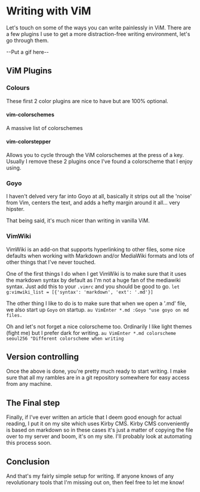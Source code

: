 # Writing with ViM

Let's touch on some of the ways you can write painlessly in ViM.
There are a few plugins I use to get a more distraction-free writing environment, let's go through them.


--Put a gif here--

## ViM Plugins

### Colours

These first 2 color plugins are nice to have but are 100% optional.

#### vim-colorschemes

A massive list of colorschemes

#### vim-colorstepper

Allows you to cycle through the ViM colorschemes at the press of a key.
Usually I remove these 2 plugins once I've found a colorscheme that I enjoy using.

### Goyo

I haven't delved very far into Goyo at all, basically it strips out all the 'noise' from Vim,
centers the text, and adds a hefty margin around it all... very hipster.

That being said, it's much nicer than writing in vanilla ViM.

### VimWiki

VimWiki is an add-on that supports hyperlinking to other files,
some nice defaults when working with Markdown and/or MediaWiki formats and lots of other things that I've never touched.

One of the first things I do when I get VimWiki is to make sure that it uses the markdown syntax by default as I'm not a huge fan of the mediawiki syntax.
Just add this to your `.vimrc` and you should be good to go.
`let g:vimwiki_list = [{'syntax': 'markdown', 'ext': '.md'}]`

The other thing I like to do is to make sure that when we open a '.md' file, we also start up `Goyo` on startup.
`au VimEnter *.md :Goyo "use goyo on md files.`

Oh and let's not forget a nice colorscheme too. Ordinarily I like light themes (fight me) but I prefer dark for writing.
`au VimEnter *.md colorscheme seoul256 "Different colorscheme when writing`

## Version controlling

Once the above is done, you're pretty much ready to start writing.
I make sure that all my rambles are in a git repository somewhere for easy access from any machine.

## The Final step

Finally, if I've ever written an article that I deem good enough for actual reading,
I put it on my site which uses Kirby CMS.
Kirby CMS conveniently is based on markdown so in these cases it's just a matter of copying the file over to my server and boom,
it's on my site. I'll probably look at automating this process soon.

## Conclusion

And that's my fairly simple setup for writing. If anyone knows of any revolutionary tools that I'm missing out on, then feel free to let me know!
